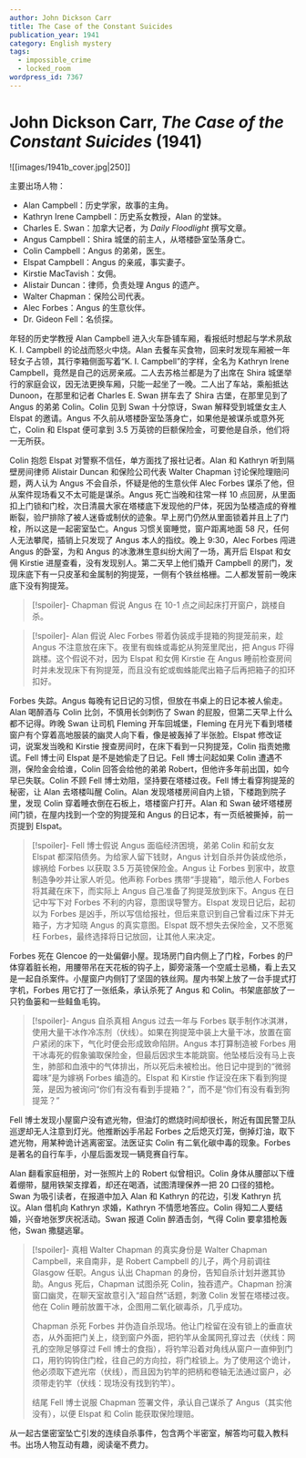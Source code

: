 ```yaml
---
author: John Dickson Carr
title: The Case of the Constant Suicides
publication_year: 1941
category: English mystery
tags:
  - impossible_crime
  - locked_room
wordpress_id: 7367
---
```


# John Dickson Carr, <i>The Case of the Constant Suicides</i> (1941)

![[images/1941b_cover.jpg|250]]

主要出场人物：
* Alan Campbell：历史学家，故事的主角。
* Kathryn Irene Campbell：历史系女教授，Alan 的堂妹。
* Charles E. Swan：加拿大记者，为 <i>Daily Floodlight</i> 撰写文章。
* Angus Campbell：Shira 城堡的前主人，从塔楼卧室坠落身亡。
* Colin Campbell：Angus 的弟弟，医生。
* Elspat Campbell：Angus 的亲戚，事实妻子。
* Kirstie MacTavish：女佣。
* Alistair Duncan：律师，负责处理 Angus 的遗产。
* Walter Chapman：保险公司代表。
* Alec Forbes：Angus 的生意伙伴。
* Dr. Gideon Fell：名侦探。

年轻的历史学教授 Alan Campbell 进入火车卧铺车厢，看报纸时想起与学术夙敌 K. I. Campbell 的论战而怒火中烧。Alan 去餐车买食物，回来时发现车厢被一年轻女子占领，其行李箱侧面写着“K. I. Campbell”的字样，全名为 Kathryn Irene Campbell，竟然是自己的远房亲戚。二人去苏格兰都是为了出席在 Shira 城堡举行的家庭会议，因无法更换车厢，只能一起坐了一晚。二人出了车站，乘船抵达 Dunoon，在那里和记者 Charles E. Swan 拼车去了 Shira 古堡，在那里见到了 Angus 的弟弟 Colin。Colin 见到 Swan 十分惊讶，Swan 解释受到城堡女主人 Elspat 的邀请。Angus 不久前从塔楼卧室坠落身亡，如果他是被谋杀或意外死亡，Colin 和 Elspat 便可拿到 3.5 万英镑的巨额保险金，可要他是自杀，他们将一无所获。

Colin 抱怨 Elspat 对警察不信任，单方面找了报社记者。Alan 和 Kathryn 听到隔壁房间律师 Alistair Duncan 和保险公司代表 Walter Chapman 讨论保险理赔问题，两人认为 Angus 不会自杀，怀疑是他的生意伙伴 Alec Forbes 谋杀了他，但从案件现场看又不太可能是谋杀。Angus 死亡当晚和往常一样 10 点回房，从里面扣上门锁和门栓，次日清晨大家在塔楼底下发现他的尸体，死因为坠楼造成的脊椎断裂，验尸排除了被人迷昏或制伏的迹象。早上房门仍然从里面锁着并且上了门栓，所以这是一起密室坠亡。Angus 习惯关窗睡觉，窗户距离地面 58 尺，任何人无法攀爬，插销上只发现了 Angus 本人的指纹。晚上 9:30，Alec Forbes 闯进 Angus 的卧室，为和 Angus 的冰激淋生意纠纷大闹了一场，离开后 Elspat 和女佣 Kirstie 进屋查看，没有发现别人。第二天早上他们撬开 Campbell 的房门，发现床底下有一只皮革和金属制的狗提笼，一侧有个铁丝格栅。二人都发誓前一晚床底下没有狗提笼。

> [!spoiler]- Chapman 假说
> Angus 在 10-1 点之间起床打开窗户，跳楼自杀。

> [!spoiler]- Alan 假说
> Alec Forbes 带着伪装成手提箱的狗提笼前来，趁 Angus 不注意放在床下。夜里有蜘蛛或毒蛇从狗笼里爬出，把 Angus 吓得跳楼。这个假说不对，因为 Elspat 和女佣 Kirstie 在 Angus 睡前检查房间时并未发现床下有狗提笼，而且没有蛇或蜘蛛能爬出箱子后再把箱子的扣环扣好。

Forbes 失踪。Angus 每晚有记日记的习惯，但放在书桌上的日记本被人偷走。Alan 喝醉酒与 Colin 比剑，不慎用长剑刺伤了 Swan 的屁股，但第二天早上什么都不记得。昨晚 Swan 让司机 Fleming 开车回城堡，Fleming 在月光下看到塔楼窗户有个穿着高地服装的幽灵人向下看，像是被轰掉了半张脸。Elspat 修改证词，说案发当晚和 Kirstie 搜查房间时，在床下看到一只狗提笼，Colin 指责她撒谎。Fell 博士问 Elspat 是不是她偷走了日记。Fell 博士问起如果 Colin 遭遇不测，保险金会给谁，Colin 回答会给他的弟弟 Robert，但他许多年前出国，如今早已失联。Colin 不顾 Fell 博士劝阻，坚持要在塔楼过夜。Fell 博士看穿狗提笼的秘密，让 Alan 去塔楼叫醒 Colin。Alan 发现塔楼房间自内上锁，下楼跑到院子里，发现 Colin 穿着睡衣倒在石板上，塔楼窗户打开。Alan 和 Swan 破坏塔楼房间门锁，在屋内找到一个空的狗提笼和 Angus 的日记本，有一页纸被撕掉，前一页提到 Elspat。

> [!spoiler]- Fell 博士假说
> Angus 面临经济困境，弟弟 Colin 和前女友 Elspat 都深陷债务。为给家人留下钱财，Angus 计划自杀并伪装成他杀，嫁祸给 Forbes 以获取 3.5 万英镑保险金。Angus 让 Forbes 到家中，故意制造争吵并让家人听见。他声称 Forbes 携带“手提箱”，暗示他人 Forbes 将其藏在床下，而实际上 Angus 自己准备了狗提笼放到床下。Angus 在日记中写下对 Forbes 不利的内容，意图误导警方。Elspat 发现日记后，起初以为 Forbes 是凶手，所以写信给报社，但后来意识到自己曾看过床下并无箱子，方才知晓 Angus 的真实意图。Elspat 既不想失去保险金，又不愿冤枉 Forbes，最终选择将日记放回，让其他人来决定。

Forbes 死在 Glencoe 的一处偏僻小屋。现场房门自内侧上了门栓，Forbes 的尸体穿着脏长袍，用腰带吊在天花板的钩子上，脚旁滚落一个空威士忌桶，看上去又是一起自杀案件。小屋窗户内侧钉了坚固的铁丝网。屋内书架上放了一台手提式打字机，Forbes 用它打了一张纸条，承认杀死了 Angus 和 Colin。书架底部放了一只钓鱼篓和一些鲑鱼毛钩。

> [!spoiler]- Angus 自杀真相
> Angus 过去一年与 Forbes 联手制作冰淇淋，使用大量干冰作冷冻剂（伏线）。如果在狗提笼中装上大量干冰，放置在窗户紧闭的床下，气化时便会形成致命陷阱。Angus 本打算制造被 Forbes 用干冰毒死的假象骗取保险金，但最后因求生本能跳窗。他坠楼后没有马上丧生，肺部和血液中的气体排出，所以死后未被检出。他日记中提到的“微弱霉味”是为嫁祸 Forbes 编造的。Elspat 和 Kirstie 作证没在床下看到狗提笼，是因为被询问“你们有没有看到手提箱？”，而不是“你们有没有看到狗提笼？”

Fell 博士发现小屋窗户没有遮光物，但油灯的燃烧时间却很长，附近有国民警卫队巡逻却无人注意到灯光。他推断凶手吊起 Forbes 之后熄灭灯笼，倒掉灯油，取下遮光物，用某种诡计逃离密室。法医证实 Colin 有二氧化碳中毒的现象。Forbes 是著名的自行车手，小屋后面发现一辆竞赛自行车。

Alan 翻看家庭相册，对一张照片上的 Robert 似曾相识。Colin 身体从腰部以下缠着绷带，腿用铁架支撑着，却还在喝酒，试图清理保养一把 20 口径的猎枪。Swan 为吸引读者，在报道中加入 Alan 和 Kathryn 的花边，引发 Kathryn 抗议。Alan 借机向 Kathryn 求婚，Kathryn 不情愿地答应。Colin 得知二人要结婚，兴奋地张罗庆祝活动。Swan 报道 Colin 醉酒击剑，气得 Colin 要拿猎枪轰他，Swan 撒腿逃窜。

> [!spoiler]- 真相
> Walter Chapman 的真实身份是 Walter Chapman Campbell，来自南非，是 Robert Campbell 的儿子，两个月前调往 Glasgow 任职。Angus 认出 Chapman 的身份，告知自杀计划并邀其协助。Angus 死后，Chapman 试图杀死 Colin，独吞遗产。Chapman 扮演窗口幽灵，在聊天室故意引入“超自然”话题，刺激 Colin 发誓在塔楼过夜。他在 Colin 睡前放置干冰，企图用二氧化碳毒杀，几乎成功。
>
> Chapman 杀死 Forbes 并伪造自杀现场。他让门栓留在没有锁上的垂直状态，从外面把门关上，绕到窗户外面，把钓竿从金属网孔穿过去（伏线：网孔的空隙足够穿过 Fell 博士的食指），将钓竿沿着对角线从窗户一直伸到门口，用钓钩钩住门栓，往自己的方向拉，将门栓锁上。为了使用这个诡计，他必须取下遮光帘（伏线），而且因为钓竿的把柄和卷轴无法通过窗户，必须带走钓竿（伏线：现场没有找到钓竿）。
>
> 结尾 Fell 博士说服 Chapman 签署文件，承认自己谋杀了 Angus（其实他没有），以便 Elspat 和 Colin 能获取保险理赔。

从一起古堡密室坠亡引发的连续自杀事件，包含两个半密室，解答均可载入教科书。出场人物互动有趣，阅读毫不费力。
